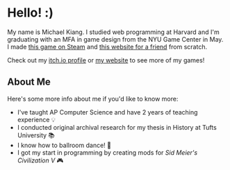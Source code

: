 # Hello! :)

My name is Michael Kiang.
I studied web programming at Harvard and I'm graduating with an MFA in game design from the NYU Game Center in May.
I made [this game on Steam]([url](https://store.steampowered.com/app/1457370/Victoria_Clair_and_the_Mystery_Express/)) and [this website for a friend](https://www.ilion.dog/) from scratch.

Check out my [itch.io profile](https://mkiang.itch.io) or [my website](michael.kiang.net) to see more of my games!

## About Me

Here's some more info about me if you'd like to know more:
  - I've taught AP Computer Science and have 2 years of teaching experience 💡
  - I conducted original archival research for my thesis in History at Tufts University 📚
  - I know how to ballroom dance! 💃
  - I got my start in programming by creating mods for _Sid Meier's Civilization V_ 🎮
